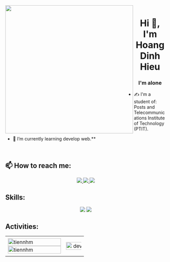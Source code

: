 <img align="left" width="400" src="https://img.lovepik.com/photo/40064/9786.jpg_wh860.jpg">
<h1 align="center">Hi 👋, I'm Hoang Dinh Hieu</h1>
<p align="center">
  <h3 align="center">I'm alone</h3>
</p>


- ✍ I'm a student of: Posts and Telecommunications Institute of Technology (PTIT).

- 🌱 I’m currently learning develop web.**

<br />

## 📫 How to reach me:
<p align="center">
  <a href="https://www.facebook.com/Dinhhieutall">
    <img src="https://img.icons8.com/fluent/48/000000/facebook-new.png" target="_blank" />
  </a> 
  <a href="https://github.com/hieuhoangatm" alt="Github">
    <img src="https://img.icons8.com/fluent/48/000000/github.png"/>
  </a> 
  
  <a href="mailto:hieuhoangatm@gmail.com" alt="Email">
    <img src="https://img.icons8.com/fluent/48/000000/mailing.png"/>
  </a>
</p>

## Skills:
<p align="center">
  
  <img src="https://img.icons8.com/color/48/000000/mysql-logo.png"/>
  
  <img src="https://img.icons8.com/color/48/000000/visual-studio-code-2019.png"/>
  
</p>

## Activities:

<table style="width:100%;">
  <tr>
    <td>
      <img src="https://github-readme-stats.vercel.app/api/top-langs/?username=hieuhoangatm&bg_color=FFFFFF00&text_color=179fa3&layout=compact&hide=CSS&langs_count=10&custom_title=Top%20ngôn%20ngữ%20được%20dùng" alt="tiennhm" width="100%"/>
      <img src="https://github-readme-stats.vercel.app/api?username=hieuhoangatm&bg_color=FFFFFF00&text_color=179fa3&show_icons=true&count_private=true&include_all_commits=true&custom_title=Hoạt%20động%20trên%20Github" alt="tiennhm" width="100%"/>
    </td>
    <td>
      <p align="center"> 
        <img src="https://upanh123.com/wp-content/uploads/2021/05/hinh-anh-dong-hoat-hinh3.gif" alt="dev" width="120%"/>
      </p>
    </td>
  </tr>
</table>



